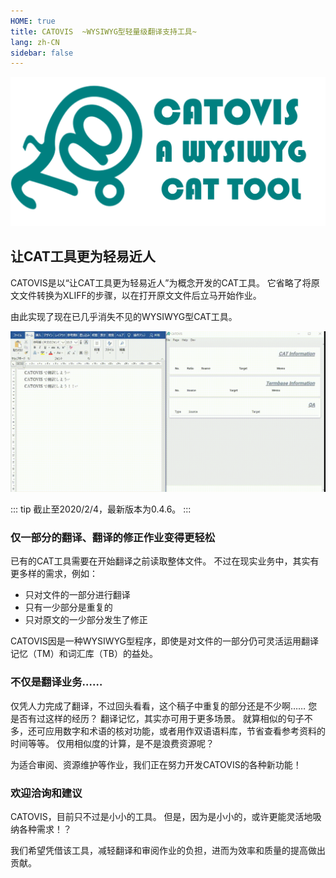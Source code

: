 ```yaml
---
HOME: true
title: CATOVIS  ~WYSIWYG型轻量级翻译支持工具~
lang: zh-CN
sidebar: false
---
```


<div align="center">

![logowithname](./logowithname.png)

</div>

## 让CAT工具更为轻易近人
CATOVIS是以“让CAT工具更为轻易近人”为概念开发的CAT工具。
它省略了将原文文件转换为XLIFF的步骤，以在打开原文文件后立马开始作业。

由此实现了现在已几乎消失不见的WYSIWYG型CAT工具。

![img](./catovis-demo.gif)

::: tip
截止至2020/2/4，最新版本为0.4.6。
:::

### 仅一部分的翻译、翻译的修正作业变得更轻松
已有的CAT工具需要在开始翻译之前读取整体文件。
不过在现实业务中，其实有更多样的需求，例如：
- 只对文件的一部分进行翻译
- 只有一少部分是重复的
- 只对原文的一少部分发生了修正

CATOVIS因是一种WYSIWYG型程序，即使是对文件的一部分仍可灵活运用翻译记忆（TM）和词汇库（TB）的益处。

### 不仅是翻译业务……
仅凭人力完成了翻译，不过回头看看，这个稿子中重复的部分还是不少啊……
您是否有过这样的经历？
翻译记忆，其实亦可用于更多场景。
就算相似的句子不多，还可应用数字和术语的核对功能，或者用作双语语料库，节省查看参考资料的时间等等。
仅用相似度的计算，是不是浪费资源呢？

为适合审阅、资源维护等作业，我们正在努力开发CATOVIS的各种新功能！

### 欢迎洽询和建议
CATOVIS，目前只不过是小小的工具。
但是，因为是小小的，或许更能灵活地吸纳各种需求！？

我们希望凭借该工具，减轻翻译和审阅作业的负担，进而为效率和质量的提高做出贡献。

